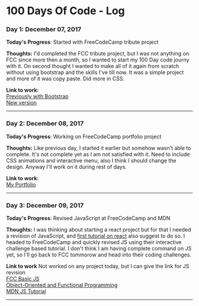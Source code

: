 # 100 Days Of Code - Log

### Day 1: December 07, 2017

**Today's Progress**: Started with FreeCodeCamp tribute project

**Thoughts:** I'd completed the FCC tribute project, but I was not anything on FCC since more then a month, so I wanted to start my 100 Day code journy with it. On second thought I wanted to make all of it again from scratch without using bootstrap and the skills I've till now. It was a simple project and more of it was copy paste. Did more in CSS.

**Link to work:**   
[Previously with Bootstrap](https://codepen.io/vpnydv10year/full/qXGQXo)  
[New version](https://codepen.io/vpnydv10year/full/NwVZEm)  

------------------------------

### Day 2: December 08, 2017

**Today's Progress**: Working on FreeCodeCamp portfolio project

**Thoughts:** Like previous day, I started it earlier but somehow wasn't able to complete. It's not complete yet as I am not satisfied with it. Need to include CSS animations and interactive menu, also I think I should change the design. Anyway I'll work on it during rest of days.

**Link to work:**   
[My Portfolio](https://codepen.io/vpnydv10year/full/mMYagO)  

------------------------------

### Day 3: December 09, 2017

**Today's Progress**: Revised JavaScript at FreeCodeCamp and MDN

**Thoughts:** I was thinking about starting a react project but for that I needed a revision of JavaScript, and [first tutorial on react](https://reactjs.org/tutorial/tutorial.html) also suggest to do so. I headed to FreeCodeCamp and quickly revised JS using their interactive challenge based tutorial. I don't think I am having complete command on JS yet, so I'll go back to FCC tommorow and head into their coding challenges.

**Link to work** Not worked on any project today, but I can give the link for JS revision  
[FCC Basic JS](https://www.freecodecamp.org/map-aside#nested-collapseBasicJavaScript)  
[Object-Oriented and Functional Programming](https://www.freecodecamp.org/map-aside#nested-collapseObjectOrientedandFunctionalProgramming)  
[MDN JS Tutorial](https://developer.mozilla.org/en-US/docs/Web/JavaScript/A_re-introduction_to_JavaScript)  

------------------------------
